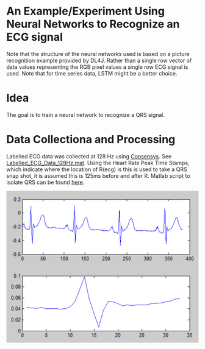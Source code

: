 # An Example/Experiment Using Neural Networks to Recognize an ECG signal

Note that the structure of the neural networks used is based on a picture recognition example provided by DL4J. Rather than a single row vector of data values representing the RGB pixel values a single row ECG signal is used. Note that for time series data, LSTM might be a better choice.

# Idea
The goal is to train a neural network to recognize a QRS signal.

# Data Collectiona and Processing
Labelled ECG data was collected at 128 Hz using [Consensys](http://shimmersensing.com/products/consensys). See [Labelled_ECG_Data_128Hz.mat](https://github.com/JongChern/DeepLearningExperiments/tree/master/DeepLearningExperiments/src/main/resources). Using the Heart Rate Peak Time Stamps, which indicate where the location of R(ecg) is this is used to take a QRS snap shot, it is assumed this is 125ms before and after R. Matlab script to isolate QRS can be found [here]().

![Isolated QRS](https://github.com/JongChern/DeepLearningExperiments/blob/master/DeepLearningExperiments/src/main/resources/isolated_QRS_signals.PNG)


